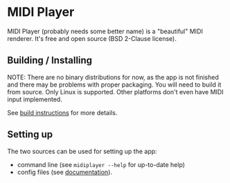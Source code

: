 # MIDI Player

MIDI Player (probably needs some better name) is a "beautiful" MIDI renderer. It's free and open source (BSD 2-Clause license).

## Building / Installing

NOTE: There are no binary distributions for now, as the app is not finished and there may be problems with proper packaging. You will need to build it from source. Only Linux is
supported. Other platforms don't even have MIDI input implemented.

See [build instructions](./docs/Build.md) for more details.

## Setting up

The two sources can be used for setting up the app:

* command line (see `midiplayer --help` for up-to-date help)
* config files (see [documentation](./docs/ConfigFile.md)).
